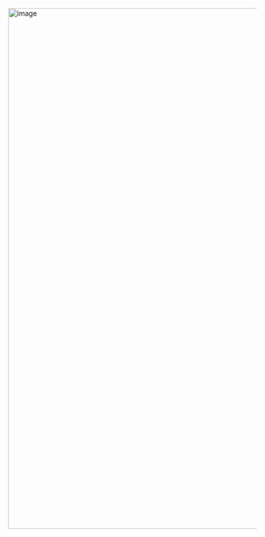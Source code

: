 <img width="1057" alt="image" src="https://github.com/born-A/Today-I-Learned/assets/93516595/4a4ea512-d825-415b-82bc-16d07eb69572">
